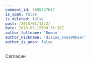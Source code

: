 ```yaml
---
comment_id: 3805337617
is_spam: false
is_deleted: false
post: /2015/01/14/2/
date: 2018-03-15T09:36:28Z
author_fullname: 'Roman'
author_nickname: 'disqus_enoa9NbseT'
author_is_anon: false
---
```


<p>Сагласин</p>
